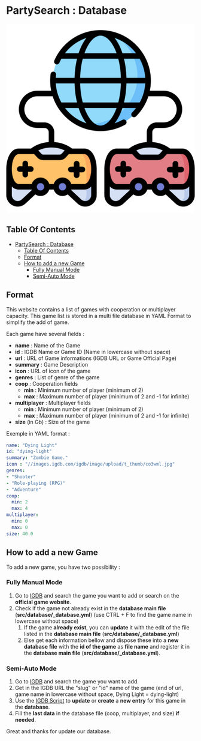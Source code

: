 # PartySearch : Database

![Icon](../icon.png)

## Table Of Contents

- [PartySearch : Database](#partysearch--database)
  - [Table Of Contents](#table-of-contents)
  - [Format](#format)
  - [How to add a new Game](#how-to-add-a-new-game)
    - [Fully Manual Mode](#fully-manual-mode)
    - [Semi-Auto Mode](#semi-auto-mode)

## Format

This website contains a list of games with cooperation or multiplayer capacity. This game list is stored in a multi file database in YAML Format to simplify the add of game.

Each game have several fields :

- **name** : Name of the Game
- **id** : IGDB Name or Game ID (Name in lowercase without space)
- **url** : URL of Game informations (IGDB URL or Game Official Page)
- **summary** : Game Description
- **icon** : URL of icon of the game
- **genres** : List of genre of the game
- **coop** : Cooperation fields
  - **min** : Minimum number of player (minimum of 2)
  - **max** : Maximum number of player (minimum of 2 and -1 for infinite)
- **multiplayer** : Multiplayer fields
  - **min** : Minimum number of player (minimum of 2)
  - **max** : Maximum number of player (minimum of 2 and -1 for infinite)
- **size** (in Gb) : Size of the game

Exemple in YAML format :

```yaml
name: "Dying Light"
id: "dying-light"
summary: "Zombie Game."
icon : "//images.igdb.com/igdb/image/upload/t_thumb/co3wml.jpg"
genres:
- "Shooter"
- "Role-playing (RPG)"
- "Adventure"
coop:
  min: 2
  max: 4
multiplayer:
  min: 0
  max: 0
size: 40.0
```

## How to add a new Game

To add a new game, you have two possibility :

### Fully Manual Mode

1) Go to [IGDB](https://www.igdb.com/) and search the game you want to add or search on the **official game website**.
2) Check if the game not already exist in the **database main file** (**src/database/_database.yml**) (use CTRL + F to find the game name in lowercase without space)
   1) If the game **already exist**, you can **update** it with the edit of the file listed in the **database main file** (**src/database/_database.yml**)
   2) Else get each information bellow and dispose these into a **new database file** with the **id of the game** as **file name** and register it in the **database main file** (**src/database/_database.yml**).

### Semi-Auto Mode

1) Go to [IGDB](https://www.igdb.com/) and search the game you want to add.
2) Get in the IGDB URL the "slug" or "id" name of the game (end of url, game name in lowercase without space, Dying Light = dying-light)
3) Use the [IGDB Script](./igdb.md) to **update** or **create** a **new entry** for this game in the **database**.
4) Fill the **last data** in the database file (coop, multiplayer, and size) **if needed**.

Great and thanks for update our database.
